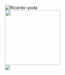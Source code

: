 <div>
<img align="center" alt="Ricardo-yoda" src="https://cdn.discordapp.com/attachments/862531460921294879/879180912510763028/GitHubGif.gif">
</div>

<a href="https://github.com/ricardopajuaba">
<img height="180em" src="https://github-readme-stats.vercel.app/api?username=ricardopajuaba&show_icons=true&theme=dark&include_all_commits=true&count_private=true"/>

</div>

<div>
<a href = "mailto:ricardopajuaba.rb@gmail.com"><img src="https://img.shields.io/badge/-Gmail-%23333?style=for-the-badge&logo=gmail&logoColor=red" target="_blank"></a> 
</div>  
